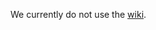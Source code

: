 We currently do not use the [wiki](https://github.com/carstenscharlemann/Climb-Documentation/wiki).
